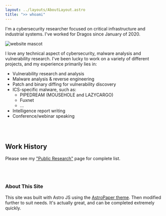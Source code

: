 ```yaml
---
layout: ../layouts/AboutLayout.astro
title: ">> whoami"
---
```


I'm a cybersecurity researcher focused on critical infrastructure and industrial systems. I've worked for Dragos since January of 2020.

<div>
  <img src="/assets/loon_website.png" class="sm:w-1/2 mx-auto" alt="website mascot">
</div>

I love any technical aspect of cybersecurity, malware analysis and vulnerability research. I've been lucky to work on a variety of different projects, and my experience primarily lies in:

- Vulnerability research and analysis
- Malware analysis & reverse engineering
- Patch and binary diffing for vulnerability discovery
- ICS-specific malware, such as:
  - PIPEDREAM (MOUSEHOLE and LAZYCARGO)
  - Fuxnet
  - ...
- Intelligence report writing
- Conference/webinar speaking

<br></br>

## Work History

Please see my ["Public Research"](/posts/public-research/) page for complete list.

<br></br>

### About This Site

This site was built with Astro JS using the [AstroPaper theme](https://github.com/satnaing/astro-paper).
Then modified further to suit needs. It's actually great, and can be completed extremely quickly.
